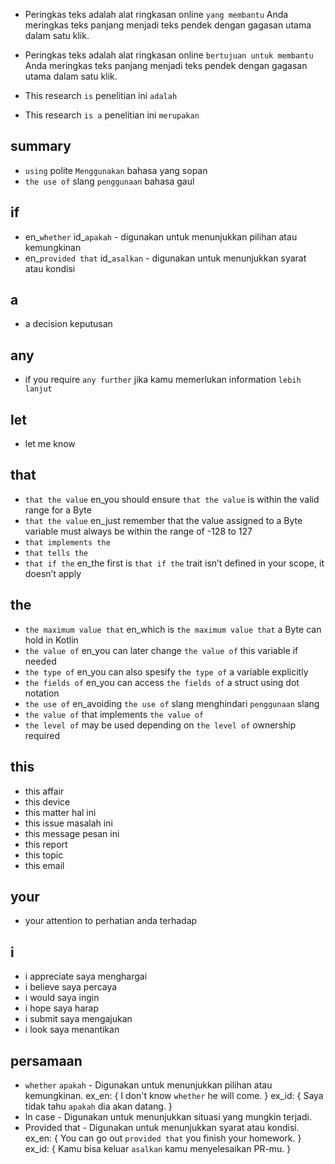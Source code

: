 * Peringkas teks adalah alat ringkasan online `yang membantu` Anda meringkas teks panjang menjadi teks pendek dengan gagasan utama dalam satu klik.
* Peringkas teks adalah alat ringkasan online `bertujuan untuk membantu` Anda meringkas teks panjang menjadi teks pendek dengan gagasan utama dalam satu klik.

* This research `is`
penelitian ini `adalah`
* This research `is a`
penelitian ini `merupakan`

## summary
* `using` polite `Menggunakan` bahasa yang sopan
* `the use of` slang `penggunaan` bahasa gaul

## if
* en_`whether` id_`apakah` - digunakan untuk menunjukkan pilihan atau kemungkinan
* en_`provided that` id_`asalkan` - digunakan untuk menunjukkan syarat atau kondisi

## a
* a decision keputusan

## any
* if you require `any further` jika kamu memerlukan information `lebih lanjut`

## let
* let me know

## that
* `that the value` en_you should ensure `that the value` is within the valid range for a Byte
* `that the value` en_just remember that the value assigned to a Byte variable must always be within the range of -128 to 127
* `that implements the`
* `that tells the`
* `that if the` en_the first is `that if the` trait isn’t defined in your scope, it doesn’t apply

## the
* `the maximum value that` en_which is `the maximum value that` a Byte can hold in Kotlin
* `the value of` en_you can later change `the value of` this variable if needed
* `the type of` en_you can also spesify `the type of` a variable explicitly
* `the fields of` en_you can access `the fields of` a struct using dot notation
* `the use of` en_avoiding `the use of` slang menghindari `penggunaan` slang
* `the value of` that implements `the value of`
* `the level of` may be used depending on `the level of` ownership required

## this
* this affair
* this device
* this matter hal ini
* this issue masalah ini
* this message pesan ini
* this report
* this topic
* this email

## your
* your attention to perhatian anda terhadap

## i
* i appreciate saya menghargai
* i believe saya percaya
* i would saya ingin
* i hope saya harap
* i submit saya mengajukan
* i look saya menantikan

## persamaan
* `whether` `apakah` - Digunakan untuk menunjukkan pilihan atau kemungkinan. ex_en: { I don't know `whether` he will come. } ex_id: { Saya tidak tahu `apakah` dia akan datang. }
* In case - Digunakan untuk menunjukkan situasi yang mungkin terjadi.
* Provided that - Digunakan untuk menunjukkan syarat atau kondisi. ex_en: { You can go out `provided that` you finish your homework. } ex_id: { Kamu bisa keluar `asalkan` kamu menyelesaikan PR-mu. }
